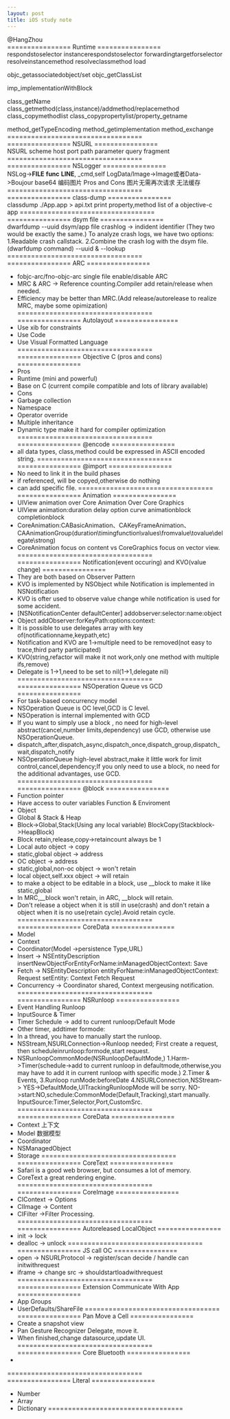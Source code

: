 ```yaml
---
layout: post
title: iOS study note
---
```


@HangZhou
<br>
================ Runtime ================<br>
respondstoselector
instancerespondstoselector
forwardingtargetforselector
resolveinstancemethod
resolveclassmethod
load

objc_getassociatedobject/set
objc_getClassList

imp_implementationWithBlock

class_getName
class_getmethod(class,instance)/addmethod/replacemethod
class_copymethodlist
class_copypropertylist/property_getname

method_getTypeEncoding
method_getimplementation
method_exchange
==================================<br>
================ NSURL ================<br>
NSURL
scheme
host
port
path
parameter
query
fragment
==================================<br>
================ NSLogger ================<br>
NSLog->__FILE__ __func__ __LINE__, _cmd,self
LogData/Image->Image或者Data->Boujour
base64 编码图片 Pros and Cons
图片无需再次请求
无法缓存
==================================<br>
================ class-dump ================<br>
classdump ./App.app > api.txt
print property,method list of a objective-c app
==================================<br>
================ dsym file  ================<br>
dwarfdump --uuid dsym/app file <get a uuid>
crashlog -> indident identifier (They two would be exactly the same.)
To analyze crash logs, we have two options:
1.Readable crash callstack.
2.Combine the crash log with the dsym file.(dwarfdump command)
--uuid & --lookup
==================================<br>
================ ARC  ================<br>
- fobjc-arc/fno-objc-arc single file enable/disable ARC
- MRC & ARC -> Reference counting.Compiler add retain/release when needed.
- Efficiency may be better than MRC.(Add release/autorelease to realize MRC, maybe some opimization)
==================================<br>
================ Autolayout  ================<br>
- Use xib for constraints
- Use Code <NSLayoutConstraint>
- Use Visual Formatted Language
==================================<br>
================ Objective C (pros and cons)  ================<br>
- Pros
- Runtime (mini and powerful)
- Base on C (current compile compatible and lots of library available)
- Cons
- Garbage collection
- Namespace
- Operator override
- Multiple inheritance
- Dynamic type make it hard for compiler optimization
==================================<br>
================ @encode  ================<br>
- all data types, class,method could be expressed in ASCII encoded string.
==================================<br>
================ @import  ================<br>
- No need to link it in the build phases
- if referenced, will be copyed,otherwise do nothing
- can add specific file.
==================================<br>
================ Animation  ================<br>
- UIView animation over Core Animation Over Core Graphics
- UIView animation:duration delay option curve animationblock completionblock
- CoreAnimation:CABasicAnimation、CAKeyFrameAnimation、CAAnimationGroup(duration\timingfunction\values\fromvalue\tovalue\delegate\strong)
- CoreAnimation focus on content vs CoreGraphics focus on vector view.
==================================<br>
================ Notification(event occuring) and KVO(value change)  ================<br>
- They are both based on Observer Pattern
- KVO is implemented by NSObject while Notification is implemented in NSNotification
- KVO is ofter used to observe value change while notification is used for some accident.
- [NSNotificationCenter defaultCenter] addobserver:selector:name:object
- Object addObserver:forKeyPath:options:context:
- It is possible to use delegates array with key of(notificationname,keypath,etc)
- Notification and KVO are 1->multiple need to be removed(not easy to trace,third party participated)
- KVO(string,refactor will make it not work,only one method with multiple ifs,remove)
- Delegate is 1->1,need to be set to nil(1->1,delegate nil)
==================================<br>
================ NSOperation Queue vs GCD  ================<br>
- For task-based concurrency model
- NSOperation Queue is OC level,GCD is C level.
- NSOperation is internal implemented with GCD
- If you want to simply use a block , no need for high-level abstract(cancel,number limits,dependency) use GCD, otherwise use NSOperationQueue.
- dispatch_after,dispatch_async,dispatch_once,dispatch_group,dispatch_wait,dispatch_notify
- NSOperationQueue high-level abstract,make it little work for limit control,cancel,dependency;If you only need to use a block, no need for the additional advantages, use GCD.
==================================<br>
================ @block  ================<br>
- Function pointer
- Have access to outer variables Function & Enviroment
- Object
- Global & Stack & Heap
- Block->Global,Stack(Using any local variable) BlockCopy(Stackblock->HeapBlock)
- Block retain,release,copy->retaincount always be 1
- Local auto object -> copy
- static,global object -> address
- OC object -> address
- static,global,non-oc object -> won't retain
- local object,self.xxx object -> will retain
- to make a object to be editable in a block, use __block to make it like static,global
- In MRC,__block won't retain, in ARC, __block will retain.
- Don't release a object when it is still in use(crash) and don't retain a object when it is no use(retain cycle).Avoid retain cycle.
==================================<br>
================ CoreData  ================<br>
- Model
- Context
- Coordinator(Model ->persistence Type,URL)
- Insert -> NSEntityDescription insertNewObjectForEntityForName:inManagedObjectContext: Save
- Fetch -> NSEntityDescription entityForName:inManagedObjectContext: Request setEntity: Context Fetch Request
- Concurrency -> Coordinator shared, Context mergeusing notification.
==================================<br>
================ NSRunloop  ================<br>
- Event Handling Runloop
- InputSource & Timer
- Timer Schedule -> add to current runloop/Default Mode
- Other timer, addtimer formode:
- In a thread, you have to manually start the runloop.
- NSStream,NSURLConnection->Runloop needed; First create a request, then scheduleinrunloop:formode,start request.
- NSRunloopCommonMode(NSRunloopDefaultMode,) 
1.Harm->Timer(schedule->add to current runloop in defaultmode,otherwise,you may have to add it in current runloop with specific mode.)
2.Timer & Events, 
3.Runloop runMode:beforeDate
4.NSURLConnection,NSStream->
YES->DefaultMode,UITrackingRunloopMode will be sorry.
NO->start:NO,schedule:CommonMode(Default,Tracking),start manually.
InputSource:Timer,Selector,Port,CustomSrc.
==================================<br>
================ CoreData  ================<br>
- Context 上下文
- Model 数据模型
- Coordinator 
- NSManagedObject
- Storage
==================================<br>
================ CoreText  ================<br>
- Safari is a good web browser, but consumes a lot of memory.
- CoreText a great rendering engine.
==================================<br>
================ CoreImage  ================<br>
- CIContext -> Options
- CIImage -> Content
- CIFilter ->Filter Processing.
==================================<br>
================ Autoreleased LocalObject  ================<br>
- init -> lock
- dealloc -> unlock
==================================<br>
================ JS call OC  ================<br>
- open -> NSURLProtocol -> register/scan decide / handle can initwithrequest
- iframe -> change src -> shouldstartloadwithrequest
==================================<br>
================ Extension Communicate With App  ================<br>
- App Groups
- UserDefaults/ShareFile
==================================<br>
================ Pan Move a Cell  ================<br>
- Create a snapshot view
- Pan Gesture Recognizer Delegate, move it.
- When finished,change datasource,update UI.
==================================<br>
================ Core Bluetooth  ================<br>
- 
==================================<br>
================ Literal  ================<br>
- Number
- Array
- Dictionary
==================================<br>
